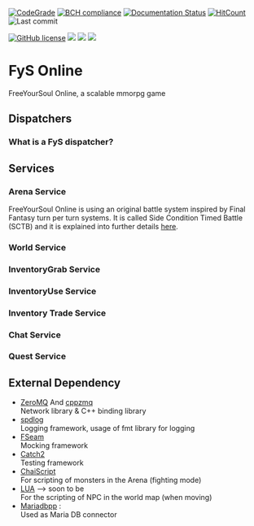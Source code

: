 [![CodeGrade](https://www.code-inspector.com/project/1982/status/svg)](https://www.code-inspector.com/project/dashboard/1982)
[![BCH compliance](https://bettercodehub.com/edge/badge/FreeYourSoul/FyS?branch=master)](https://bettercodehub.com/)
[![Documentation Status](https://readthedocs.org/projects/fys/badge/?version=latest)](https://fys.readthedocs.io/en/latest/?badge=latest)
[![HitCount](http://hits.dwyl.io/FreeYourSoul/FyS.svg)](http://hits.dwyl.io/FreeYourSoul/FyS)
![Last commit](https://img.shields.io/github/last-commit/FreeYourSoul/FyS.svg)

[![GitHub license](https://img.shields.io/badge/license-MIT-blue.svg)](https://raw.githubusercontent.com/FreeYourSoul/FyS/master/LICENSE)
[![](https://tokei.rs/b1/github/FreeYourSoul/FyS?category=files)](https://github.com/FreeYourSoul/FyS)
[![](https://tokei.rs/b1/github/FreeYourSoul/FyS?category=lines)](https://github.com/FreeYourSoul/FyS)
[![](https://tokei.rs/b1/github/FreeYourSoul/FyS?category=code)](https://github.com/FreeYourSoul/FyS)
# FyS Online

FreeYourSoul Online, a scalable mmorpg game

## Dispatchers

### What is a FyS dispatcher?

## Services

### Arena Service

FreeYourSoul Online is using an original battle system inspired by Final Fantasy turn per turn systems. It is called Side Condition Timed Battle (SCTB) and it is explained into further details [here](docs/services/Arena_BattleSystem.md#arena).

### World Service

### InventoryGrab Service

### InventoryUse Service

### Inventory Trade Service

### Chat Service

### Quest Service


## External Dependency

* [ZeroMQ](https://github.com/zeromq/libzmq) And [cppzmq](https://github.com/zeromq/cppzmq)  
    Network library & C++ binding library
* [spdlog](https://github.com/gabime/spdlog)  
    Logging framework, usage of fmt library for logging
* [FSeam](https://github.com/FreeYourSoul/FSeam)  
    Mocking framework
* [Catch2](https://github.com/catchorg/Catch2)  
    Testing framework
* [ChaiScript](https://github.com/ChaiScript/ChaiScript)  
    For scripting of monsters in the Arena (fighting mode)
* [LUA](https://github.com/lua/lua)   --> soon to be  
    For the scripting of NPC in the world map (when moving)
* [Mariadbpp](https://github.com/viaduck/mariadbpp) :   
    Used as Maria DB connector

